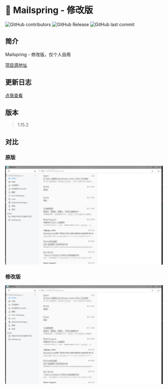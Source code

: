 # 💌 Mailspring - 修改版
![GitHub contributors](https://img.shields.io/github/contributors/NiButCrazy/mailspring?label=%E8%B4%A1%E7%8C%AE%E8%80%85)
![GitHub Release](https://img.shields.io/github/v/release/NiButCrazy/mailspring?display_name=release&label=%E6%9C%80%E6%96%B0%E5%8F%91%E5%B8%83)
![GitHub last commit](https://img.shields.io/github/last-commit/NiButCrazy/mailspring?label=%E4%B8%8A%E6%AC%A1%E6%8F%90%E4%BA%A4)


## 简介

Mailspring - 修改版，仅个人自用

[项目源地址](https://github.com/Foundry376/Mailspring)



## 更新日志

[点我查看](https://github.com/NiButCrazy/mailspring/blob/CHANGELOG.md)

## 版本

>1.15.2

## 对比

### 原版

![原版](screenshots/p2.png)

### 修改版

![修改版](screenshots/p2.png)
